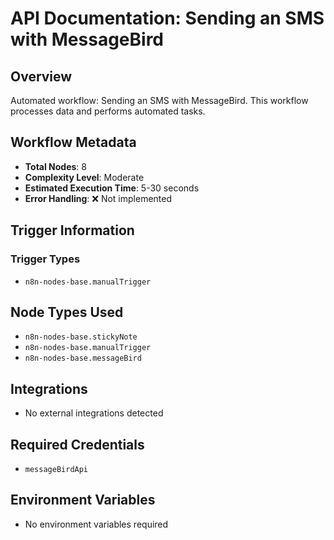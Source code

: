 # API Documentation: Sending an SMS with MessageBird

## Overview
Automated workflow: Sending an SMS with MessageBird. This workflow processes data and performs automated tasks.

## Workflow Metadata
- **Total Nodes**: 8
- **Complexity Level**: Moderate
- **Estimated Execution Time**: 5-30 seconds
- **Error Handling**: ❌ Not implemented

## Trigger Information
### Trigger Types
- `n8n-nodes-base.manualTrigger`

## Node Types Used
- `n8n-nodes-base.stickyNote`
- `n8n-nodes-base.manualTrigger`
- `n8n-nodes-base.messageBird`

## Integrations
- No external integrations detected

## Required Credentials
- `messageBirdApi`

## Environment Variables
- No environment variables required

